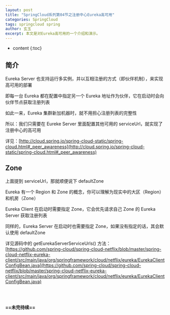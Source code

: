 ```yaml
---
layout: post
title: "SpringCloud系列第04节之注册中心Eureka高可用"
categories: SpringCloud
tags: springcloud spring
author: 玄玉
excerpt: 本文是对Eureka高可用的一个介绍和演示。
---
```


* content
{:toc}


## 简介

Eureka Server 也支持运行多实例，并以互相注册的方式（即伙伴机制），来实现高可用的部署

即每一台 Eureka 都在配置中指定另一个 Eureka 地址作为伙伴，它在启动时会向伙伴节点获取注册列表

如此一来，Eureka 集群新加机器时，就不用担心注册列表的完整性

所以：我们只需要在 Eureke Server 里面配置其他可用的 serviceUrl，就实现了注册中心的高可用

详见：[http://cloud.spring.io/spring-cloud-static/spring-cloud.html#_peer_awareness](http://cloud.spring.io/spring-cloud-static/spring-cloud.html#_peer_awareness)

## Zone

上面提到 serviceUrl，那就顺便说下 defaultZone

Eureka 有一个 Region 和 Zone 的概念，你可以理解为现实中的大区（Region）和机房（Zone）

Eureka Client 在启动时需要指定 Zone，它会优先请求自己 Zone 的 Eureka Server 获取注册列表

同样的，Eureka Server 在启动时也需要指定 Zone，如果没有指定的话，其会默认使用 defaultZone

详见源码中的 getEurekaServerServiceUrls() 方法：[https://github.com/spring-cloud/spring-cloud-netflix/blob/master/spring-cloud-netflix-eureka-client/src/main/java/org/springframework/cloud/netflix/eureka/EurekaClientConfigBean.java](https://github.com/spring-cloud/spring-cloud-netflix/blob/master/spring-cloud-netflix-eureka-client/src/main/java/org/springframework/cloud/netflix/eureka/EurekaClientConfigBean.java)

<br>
<br>

**==未完待续==**

<br>
<br>